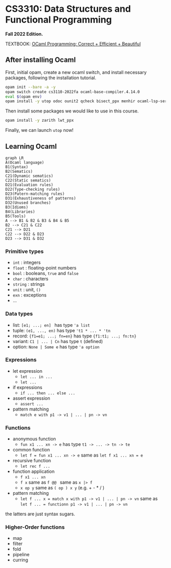 # CS3310: Data Structures and Functional Programming

**Fall 2022 Edition.**

TEXTBOOK: [OCaml Programming: Correct + Efficient + Beautiful](https://cs3110.github.io/textbook/index.html)


## After installing Ocaml

First, initial opam, create a new ocaml switch, and install necessary packages, 
following the installation tutorial.

```bash
opam init --bare -a -y
opam switch create cs3110-2022fa ocaml-base-compiler.4.14.0
eval $(opam env)
opam install -y utop odoc ounit2 qcheck bisect_ppx menhir ocaml-lsp-server ocamlformat ocamlformat-rpc
```

Then install some packages we would like to use in this course.

```bash
opam install -y zarith lwt_ppx
```

Finally, we can launch `utop` now!


## Learning Ocaml

```mermaid
graph LR
A(Ocaml language)
B1(Syntax)
B2(Sematics)
C21(Dynamic sematics)
C22(Static sematics)
D21(Evaluation rules)
D22(Type-checking rules)
D23(Patern-matching rules)
D31(Exhaustiveness of patterns)
D32(Unused branches)
B3(Idioms)
B4(Libraries)
B5(Tools)
A --> B1 & B2 & B3 & B4 & B5
B2 --> C21 & C22
C21 --> D21
C22 --> D22 & D23
D23 --> D31 & D32
```

### Primitive types

- `int` : integers
- `float` : floating-point numbers
- `bool` : booleans, `true` and `false`
- `char` : characters
- `string` : strings
- `unit` : unit, `()`
- `exn` : exceptions
- ...

### Data types

- list: `[e1; ...; en] ` has type `'a list`
- tuple: `(e1, ..., en)` has type `'t1 * ... * 'tn`
- record: `{f1=e1; ...; fn=en}` has type `{f1:t1; ...; fn:tn}`
- variant: `C1 | ... | Cn` has type `t` (defined)
- option: `None | Some e` has type `'a option`

### Expressions

- let expression
  - `let ... in ...`
  - `let ...`
- if expressions
  - `if ... then ... else ...`
- assert expression
  - `assert ...`
- pattern matching
  - ```match e with p1 -> v1 | ... | pn -> vn```

### Functions

- anonymous function
  - `fun x1 ... xn -> e` has type `t1 -> ... -> tn -> te`
- common function
  - `let f = fun x1 ... xn -> e` same as `let f x1 ... xn = e`
- recursive function
  - `let rec f ...`
- function application
  - `f x1 ... xn`
  - `f x` same as  `f @@ ` same as  `x |> f`
  - `x op y` same as `( op ) x y` (e.g. + - * / )
- pattern matching
  - `let f ... x = match x with p1 -> v1 | ... | pn -> vn` same as `let f ... = functionn p1 -> v1 | ... | pn -> vn`

the latters are just syntax sugars.

### Higher-Order functions

- map
- filter
- fold
- pipeline
- curring
